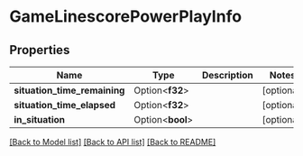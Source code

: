 # GameLinescorePowerPlayInfo

## Properties

Name | Type | Description | Notes
------------ | ------------- | ------------- | -------------
**situation_time_remaining** | Option<**f32**> |  | [optional]
**situation_time_elapsed** | Option<**f32**> |  | [optional]
**in_situation** | Option<**bool**> |  | [optional]

[[Back to Model list]](../README.md#documentation-for-models) [[Back to API list]](../README.md#documentation-for-api-endpoints) [[Back to README]](../README.md)


